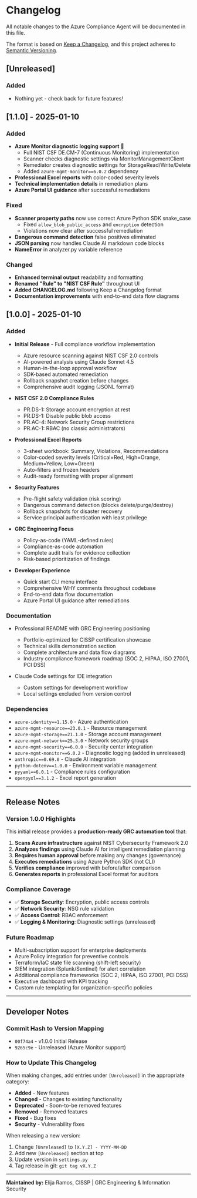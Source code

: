 # Changelog

All notable changes to the Azure Compliance Agent will be documented in this file.

The format is based on [Keep a Changelog](https://keepachangelog.com/en/1.0.0/),
and this project adheres to [Semantic Versioning](https://semver.org/spec/v2.0.0.html).

## [Unreleased]

### Added
- Nothing yet - check back for future features!

## [1.1.0] - 2025-01-10

### Added
- **Azure Monitor diagnostic logging support** 🎉
  - Full NIST CSF DE.CM-7 (Continuous Monitoring) implementation
  - Scanner checks diagnostic settings via MonitorManagementClient
  - Remediator creates diagnostic settings for StorageRead/Write/Delete
  - Added `azure-mgmt-monitor==6.0.2` dependency
- **Professional Excel reports** with color-coded severity levels
- **Technical implementation details** in remediation plans
- **Azure Portal UI guidance** after successful remediations

### Fixed
- **Scanner property paths** now use correct Azure Python SDK snake_case
  - Fixed `allow_blob_public_access` and `encryption` detection
  - Violations now clear after successful remediation
- **Dangerous command detection** false positives eliminated
- **JSON parsing** now handles Claude AI markdown code blocks
- **NameError** in analyzer.py variable reference

### Changed
- **Enhanced terminal output** readability and formatting
- **Renamed "Rule" to "NIST CSF Rule"** throughout UI
- **Added CHANGELOG.md** following Keep a Changelog format
- **Documentation improvements** with end-to-end data flow diagrams

## [1.0.0] - 2025-01-10

### Added
- **Initial Release** - Full compliance workflow implementation
  - Azure resource scanning against NIST CSF 2.0 controls
  - AI-powered analysis using Claude Sonnet 4.5
  - Human-in-the-loop approval workflow
  - SDK-based automated remediation
  - Rollback snapshot creation before changes
  - Comprehensive audit logging (JSONL format)

- **NIST CSF 2.0 Compliance Rules**
  - PR.DS-1: Storage account encryption at rest
  - PR.DS-1: Disable public blob access
  - PR.AC-4: Network Security Group restrictions
  - PR.AC-1: RBAC (no classic administrators)

- **Professional Excel Reports**
  - 3-sheet workbook: Summary, Violations, Recommendations
  - Color-coded severity levels (Critical=Red, High=Orange, Medium=Yellow, Low=Green)
  - Auto-filters and frozen headers
  - Audit-ready formatting with proper alignment

- **Security Features**
  - Pre-flight safety validation (risk scoring)
  - Dangerous command detection (blocks delete/purge/destroy)
  - Rollback snapshots for disaster recovery
  - Service principal authentication with least privilege

- **GRC Engineering Focus**
  - Policy-as-code (YAML-defined rules)
  - Compliance-as-code automation
  - Complete audit trails for evidence collection
  - Risk-based prioritization of findings

- **Developer Experience**
  - Quick start CLI menu interface
  - Comprehensive WHY comments throughout codebase
  - End-to-end data flow documentation
  - Azure Portal UI guidance after remediations

### Documentation
- Professional README with GRC Engineering positioning
  - Portfolio-optimized for CISSP certification showcase
  - Technical skills demonstration section
  - Complete architecture and data flow diagrams
  - Industry compliance framework roadmap (SOC 2, HIPAA, ISO 27001, PCI DSS)

- Claude Code settings for IDE integration
  - Custom settings for development workflow
  - Local settings excluded from version control

### Dependencies
- `azure-identity==1.15.0` - Azure authentication
- `azure-mgmt-resource==23.0.1` - Resource management
- `azure-mgmt-storage==21.1.0` - Storage account management
- `azure-mgmt-network==25.3.0` - Network security groups
- `azure-mgmt-security==6.0.0` - Security center integration
- `azure-mgmt-monitor==6.0.2` - Diagnostic logging (added in unreleased)
- `anthropic==0.69.0` - Claude AI integration
- `python-dotenv==1.0.0` - Environment variable management
- `pyyaml==6.0.1` - Compliance rules configuration
- `openpyxl==3.1.2` - Excel report generation

---

## Release Notes

### Version 1.0.0 Highlights

This initial release provides a **production-ready GRC automation tool** that:

1. **Scans Azure infrastructure** against NIST Cybersecurity Framework 2.0
2. **Analyzes findings** using Claude AI for intelligent remediation planning
3. **Requires human approval** before making any changes (governance)
4. **Executes remediations** using Azure Python SDK (not CLI)
5. **Verifies compliance** improved with before/after comparison
6. **Generates reports** in professional Excel format for auditors

### Compliance Coverage

- ✅ **Storage Security**: Encryption, public access controls
- ✅ **Network Security**: NSG rule validation
- ✅ **Access Control**: RBAC enforcement
- ✅ **Logging & Monitoring**: Diagnostic settings (unreleased)

### Future Roadmap

- Multi-subscription support for enterprise deployments
- Azure Policy integration for preventive controls
- Terraform/IaC state file scanning (shift-left security)
- SIEM integration (Splunk/Sentinel) for alert correlation
- Additional compliance frameworks (SOC 2, HIPAA, ISO 27001, PCI DSS)
- Executive dashboard with KPI tracking
- Custom rule templating for organization-specific policies

---

## Developer Notes

### Commit Hash to Version Mapping
- `00f74a4` - v1.0.0 Initial Release
- `9265c9e` - Unreleased (Azure Monitor support)

### How to Update This Changelog

When making changes, add entries under `[Unreleased]` in the appropriate category:
- **Added** - New features
- **Changed** - Changes to existing functionality
- **Deprecated** - Soon-to-be removed features
- **Removed** - Removed features
- **Fixed** - Bug fixes
- **Security** - Vulnerability fixes

When releasing a new version:
1. Change `[Unreleased]` to `[X.Y.Z] - YYYY-MM-DD`
2. Add new `[Unreleased]` section at top
3. Update version in `settings.py`
4. Tag release in git: `git tag vX.Y.Z`

---

**Maintained by:** Elija Ramos, CISSP | GRC Engineering & Information Security

